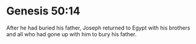 # Genesis 50:14

After he had buried his father, Joseph returned to Egypt with his brothers and all who had gone up with him to bury his father.
